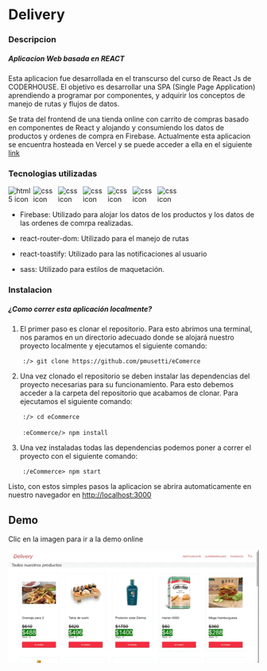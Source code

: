 # Delivery

### Descripcion
##### Aplicacion Web basada en REACT
Esta aplicacion fue desarrollada en el transcurso del curso de React Js de CODERHOUSE. El objetivo es desarrollar una SPA (Single Page Application) aprendiendo a programar por componentes, y adquirir los conceptos de manejo de rutas y flujos de datos. 

Se trata del frontend de una tienda online con carrito de compras basado en componentes de React y alojando y consumiendo los datos de productos y ordenes de compra en Firebase.
Actualmente esta aplicacion se encuentra hosteada en Vercel y se puede acceder a ella en el siguiente [link](https://e-comerce-xi.vercel.app/)


### Tecnologias utilizadas
<div style="display: flex">

<img src="https://cdn-icons-png.flaticon.com/512/732/732212.png" alt="html5 icon" width="50">

<img src="https://cdn-icons-png.flaticon.com/512/732/732190.png" alt="css icon" width="50"/>
<img src="https://cdn-icons-png.flaticon.com/512/5968/5968292.png" alt="css icon" width="50"/>
<img src="https://styles.redditmedia.com/t5_2su6s/styles/communityIcon_4g1uo0kd87c61.png" alt="css icon" width="50"/>
<img src="https://reactrouter.com/twitterimage.jpg" alt="css icon" width="50"/>
<img src="https://cdn4.iconfinder.com/data/icons/google-i-o-2016/512/google_firebase-2-512.png" alt="css icon" width="50"/>
<img src="https://cdn3.iconfinder.com/data/icons/logos-and-brands-adobe/512/288_Sass-512.png" alt="css icon" width="50"/>
</div>

* Firebase: Utilizado para alojar los datos de los productos y los datos de las ordenes de comrpa realizadas.



* react-router-dom: Utilizado para el manejo de rutas

* react-toastify: Utilizado para las notificaciones al usuario

* sass: Utilizado para estilos de maquetación.



### Instalacion

##### ¿Como correr esta aplicación localmente?

1. El primer paso es clonar el repositorio. Para esto abrimos una terminal, nos paramos en un directorio adecuado donde se alojará nuestro proyecto localmente y ejecutamos el siguiente comando:
``` 
    :/> git clone https://github.com/pmusetti/eComerce

```

2. Una vez clonado el repositorio se deben instalar las dependencias del proyecto necesarias para su funcionamiento. Para esto debemos acceder a la carpeta del repositorio que acabamos de clonar. Para ejecutamos el siguiente comando:

``` 
    :/> cd eCommerce

    :eCommerce/> npm install

```

3. Una vez instaladas todas las dependencias podemos poner a correr el proyecto con el siguiente comando:

``` 
    :/eCommerce> npm start

```

Listo, con estos simples pasos la aplicacion se abrira automaticamente en nuestro navegador en [http://localhost:3000](http://localhost:3000)

## Demo 
Clic en la imagen para ir a la demo online

[<img src="./ecommerce.gif"/>](https://e-comerce-xi.vercel.app/)







